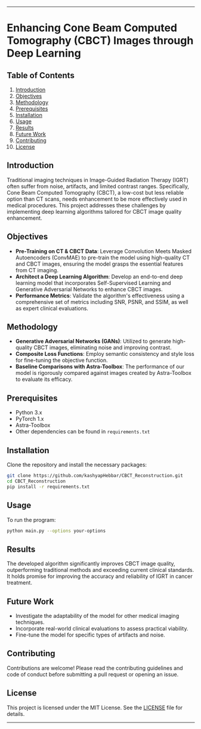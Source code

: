 
---

# Enhancing Cone Beam Computed Tomography (CBCT) Images through Deep Learning

## Table of Contents
1. [Introduction](#introduction)
2. [Objectives](#objectives)
3. [Methodology](#methodology)
4. [Prerequisites](#prerequisites)
5. [Installation](#installation)
6. [Usage](#usage)
7. [Results](#results)
8. [Future Work](#future-work)
9. [Contributing](#contributing)
10. [License](#license)

## Introduction
Traditional imaging techniques in Image-Guided Radiation Therapy (IGRT) often suffer from noise, artifacts, and limited contrast ranges. Specifically, Cone Beam Computed Tomography (CBCT), a low-cost but less reliable option than CT scans, needs enhancement to be more effectively used in medical procedures. This project addresses these challenges by implementing deep learning algorithms tailored for CBCT image quality enhancement.

## Objectives
- **Pre-Training on CT & CBCT Data**: Leverage Convolution Meets Masked Autoencoders (ConvMAE) to pre-train the model using high-quality CT and CBCT images, ensuring the model grasps the essential features from CT imaging.
- **Architect a Deep Learning Algorithm**: Develop an end-to-end deep learning model that incorporates Self-Supervised Learning and Generative Adversarial Networks to enhance CBCT images.
- **Performance Metrics**: Validate the algorithm's effectiveness using a comprehensive set of metrics including SNR, PSNR, and SSIM, as well as expert clinical evaluations.

## Methodology
- **Generative Adversarial Networks (GANs)**: Utilized to generate high-quality CBCT images, eliminating noise and improving contrast.
- **Composite Loss Functions**: Employ semantic consistency and style loss for fine-tuning the objective function.
- **Baseline Comparisons with Astra-Toolbox**: The performance of our model is rigorously compared against images created by Astra-Toolbox to evaluate its efficacy.

## Prerequisites
- Python 3.x
- PyTorch 1.x
- Astra-Toolbox
- Other dependencies can be found in `requirements.txt`

## Installation
Clone the repository and install the necessary packages:
```bash
git clone https://github.com/kashyapHebbar/CBCT_Reconstruction.git
cd CBCT_Reconstruction
pip install -r requirements.txt
```

## Usage
To run the program:
```bash
python main.py --options your-options
```

## Results
The developed algorithm significantly improves CBCT image quality, outperforming traditional methods and exceeding current clinical standards. It holds promise for improving the accuracy and reliability of IGRT in cancer treatment.

## Future Work
- Investigate the adaptability of the model for other medical imaging techniques.
- Incorporate real-world clinical evaluations to assess practical viability.
- Fine-tune the model for specific types of artifacts and noise.

## Contributing
Contributions are welcome! Please read the contributing guidelines and code of conduct before submitting a pull request or opening an issue.

## License
This project is licensed under the MIT License. See the [LICENSE](LICENSE) file for details.

---

